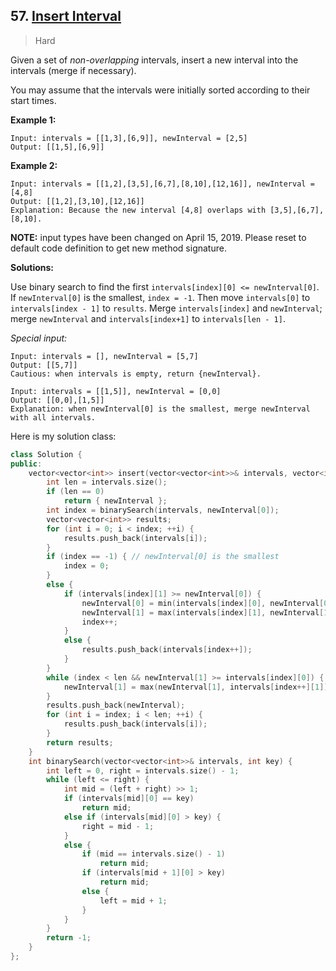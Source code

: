 ## 57. [Insert Interval](https://leetcode.com/problems/insert-interval/)

> Hard

Given a set of *non-overlapping* intervals, insert a new interval into the intervals (merge if necessary).

You may assume that the intervals were initially sorted according to their start times.

**Example 1:**

```
Input: intervals = [[1,3],[6,9]], newInterval = [2,5]
Output: [[1,5],[6,9]]
```

**Example 2:**

```
Input: intervals = [[1,2],[3,5],[6,7],[8,10],[12,16]], newInterval = [4,8]
Output: [[1,2],[3,10],[12,16]]
Explanation: Because the new interval [4,8] overlaps with [3,5],[6,7],[8,10].
```

**NOTE:** input types have been changed on April 15, 2019. Please reset to default code definition to get new method signature.



**Solutions:**

Use binary search to find the first `intervals[index][0] <= newInterval[0]`. If `newInterval[0]` is the smallest, `index = -1`. Then move `intervals[0]` to `intervals[index - 1]` to `results`. Merge `intervals[index]` and `newInterval`; merge `newInterval` and `intervals[index+1]` to `intervals[len - 1]`.

*Special input:*

```
Input: intervals = [], newInterval = [5,7]
Output: [[5,7]]
Cautious: when intervals is empty, return {newInterval}.
```

```
Input: intervals = [[1,5]], newInterval = [0,0]
Output: [[0,0],[1,5]]
Explanation: when newInterval[0] is the smallest, merge newInterval with all intervals.
```

Here is my solution class:

```c++
class Solution {
public:
	vector<vector<int>> insert(vector<vector<int>>& intervals, vector<int>& newInterval) {
		int len = intervals.size();
		if (len == 0)
			return { newInterval };
		int index = binarySearch(intervals, newInterval[0]);
		vector<vector<int>> results;
		for (int i = 0; i < index; ++i) {
			results.push_back(intervals[i]);
		}
		if (index == -1) { // newInterval[0] is the smallest
			index = 0;
		}
		else {
			if (intervals[index][1] >= newInterval[0]) {
				newInterval[0] = min(intervals[index][0], newInterval[0]);
				newInterval[1] = max(intervals[index][1], newInterval[1]);
				index++;
			}
			else {
				results.push_back(intervals[index++]);
			}
		}
		while (index < len && newInterval[1] >= intervals[index][0]) {
			newInterval[1] = max(newInterval[1], intervals[index++][1]);
		}
		results.push_back(newInterval);
		for (int i = index; i < len; ++i) {
			results.push_back(intervals[i]);
		}
		return results;
	}
	int binarySearch(vector<vector<int>>& intervals, int key) {
		int left = 0, right = intervals.size() - 1;
		while (left <= right) {
			int mid = (left + right) >> 1;
			if (intervals[mid][0] == key)
				return mid;
			else if (intervals[mid][0] > key) {
				right = mid - 1;
			}
			else {
				if (mid == intervals.size() - 1)
					return mid;
				if (intervals[mid + 1][0] > key)
					return mid;
				else {
					left = mid + 1;
				}
			}
		}
		return -1;
	}
};
```

